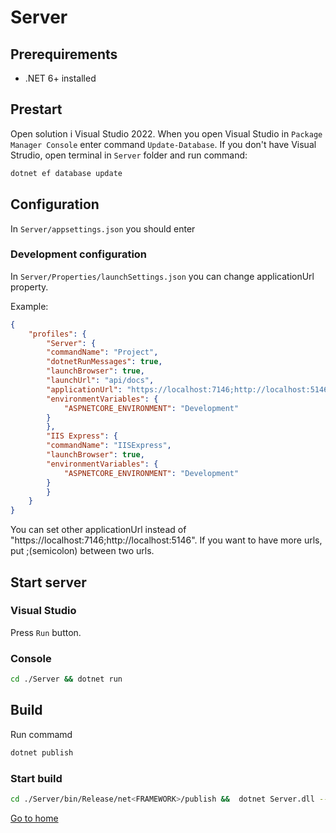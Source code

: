 # Server

## Prerequirements

* .NET 6+ installed

## Prestart

Open solution i Visual Studio 2022. When you open Visual Studio in `Package Manager Console` enter command `Update-Database`.
If you don't have Visual Strudio, open terminal in `Server` folder and run command:
```sh
dotnet ef database update
```



## Configuration

In `Server/appsettings.json` you should enter 

### Development configuration
In `Server/Properties/launchSettings.json` you can change applicationUrl property.

Example:
```json
{
	"profiles": {
		"Server": {
		"commandName": "Project",
		"dotnetRunMessages": true,
		"launchBrowser": true,
		"launchUrl": "api/docs",
		"applicationUrl": "https://localhost:7146;http://localhost:5146",
		"environmentVariables": {
			"ASPNETCORE_ENVIRONMENT": "Development"
		}
		},
		"IIS Express": {
		"commandName": "IISExpress",
		"launchBrowser": true,
		"environmentVariables": {
			"ASPNETCORE_ENVIRONMENT": "Development"
		}
		}
	}
}
```

You can set other applicationUrl instead of "https://localhost:7146;http://localhost:5146". If you want to have more urls, put ;(semicolon) between two urls.

## Start server

### **Visual Studio**  
Press `Run` button.  

### **Console**
```sh
cd ./Server && dotnet run
```  

## Build
Run commamd
```sh
dotnet publish
```

### Start build

```sh
cd ./Server/bin/Release/net<FRAMEWORK>/publish &&  dotnet Server.dll --urls "<url>"
```

[Go to home](../../README.md)